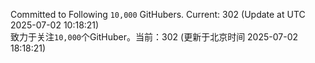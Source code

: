 Committed to Following `10,000` GitHubers. Current: <!-- FOLLOWING_COUNT -->302<!-- FOLLOWING_COUNT --> (Update at UTC <!-- LAST_UPDATED -->2025-07-02 10:18:21<!-- LAST_UPDATED -->)<br>
致力于关注`10,000`个GitHuber。当前：<!-- FOLLOWING_COUNT -->302<!-- FOLLOWING_COUNT --> (更新于北京时间 <!-- LAST_UPDATED_CST -->2025-07-02 18:18:21<!-- LAST_UPDATED_CST -->)
